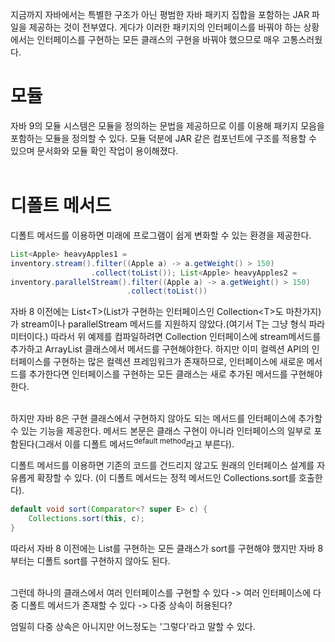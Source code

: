 지금까지 자바에서는 특별한 구조가 아닌 평범한 자바 패키지 집합을 포함하는 JAR 파일을 제공하는 것이 전부였다. 게다가 이러한 패키지의 인터페이스를 바꿔야 하는 상황에서는 인터페이스를 구현하는 모든 클래스의 구현을 바꿔야 했으므로 매우 고통스러웠다.

# 모듈

자바 9의 모듈 시스템은 모듈을 정의하는 문법을 제공하므로 이를 이용해 패키지 모음을 포함하는 모듈을 정의할 수 있다. 모듈 덕분에 JAR 같은 컴포넌트에 구조를 적용할 수 있으며 문서화와 모듈 확인 작업이 용이해졌다.<br><br>

# 디폴트 메서드

디폴트 메서드를 이용하면 미래에 프로그램이 쉽게 변화할 수 있는 환경을 제공한다.

```java
List<Apple> heavyApples1 =
inventory.stream().filter((Apple a) -> a.getWeight() > 150)
                  .collect(toList()); List<Apple> heavyApples2 =
inventory.parallelStream().filter((Apple a) -> a.getWeight() > 150)
                          .collect(toList())
```

자바 8 이전에는 List\<T>(List가 구현하는 인터페이스인 Collection\<T>도 마찬가지)가 stream이나 parallelStream 메서드를 지원하지 않았다.(여기서 T는 그냥 형식 파라미터이다.) 따라서 위 예제를 컴파일하려면 Collection 인터페이스에 stream메서드를 추가하고 ArrayList 클래스에서 메서드를 구현해야한다. 하지만 이미 컬렉션 API의 인터페이스를 구현하는 많은 컬렉션 프레임워크가 존재하므로, 인터페이스에 새로운 메서드를 추가한다면 인터페이스를 구현하는 모든 클래스는 새로 추가된 메서드를 구현해야 한다.<br><br>

하지만 자바 8은 구현 클래스에서 구현하지 않아도 되는 메서드를 인터페이스에 추가할 수 있는 기능을 제공한다. 메서드 본문은 클래스 구현이 아니라 인터페이스의 일부로 포함된다(그래서 이를 디폴트 메서드<sup>default method</sup>라고 부른다).

디폴트 메서드를 이용하면 기존의 코드를 건드리지 않고도 원래의 인터페이스 설계를 자유롭게 확장할 수 있다. (이 디폴트 메서드는 정적 메서드인 Collections.sort를 호출한다).

```java
default void sort(Comparator<? super E> c) {
    Collections.sort(this, c);
}
```

따라서 자바 8 이전에는 List를 구현하는 모든 클래스가 sort를 구현해야 했지만 자바 8부터는 디폴트 sort를 구현하지 않아도 된다.<br><br>

그런데 하나의 클래스에서 여러 인터페이스를 구현할 수 있다 -> 여러 인터페이스에 다중 디폴트 메서드가 존재할 수 있다 -> 다중 상속이 허용된다?

엄밀히 다중 상속은 아니지만 어느정도는 '그렇다'라고 말할 수 있다.
